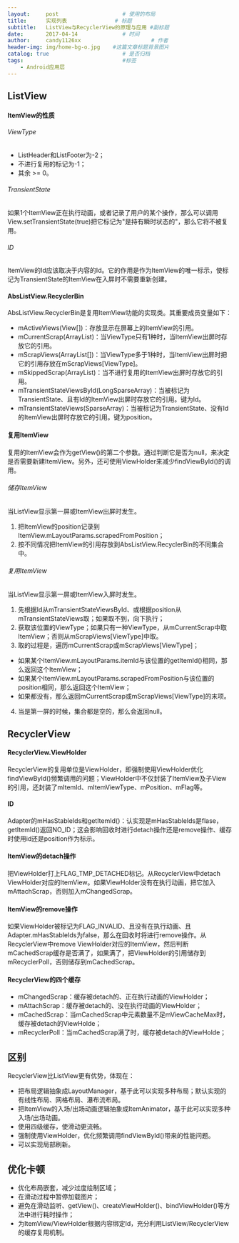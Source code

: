 ```yaml
---
layout:     post                    # 使用的布局
title:      实现列表               # 标题 
subtitle:   ListView与RecyclerView的原理与应用 #副标题
date:       2017-04-14              # 时间
author:     candy1126xx                      # 作者
header-img: img/home-bg-o.jpg    #这篇文章标题背景图片
catalog: true                       # 是否归档
tags:                               #标签
    - Android应用层
---
```


## ListView
#### ItemView的性质
###### ViewType
* ListHeader和ListFooter为-2；
* 不进行复用的标记为-1；
* 其余 >= 0。

###### TransientState
如果1个ItemView正在执行动画，或者记录了用户的某个操作，那么可以调用View.setTransientState(true)把它标记为"是持有瞬时状态的"，那么它将不被复用。

###### ID
ItemView的Id应该取决于内容的Id。它的作用是作为ItemView的唯一标示，使标记为TransientState的ItemView在入屏时不需要重新创建。

#### AbsListView.RecyclerBin
AbsListView.RecyclerBin是复用ItemView功能的实现类。其重要成员变量如下：

* mActiveViews(View[])：存放显示在屏幕上的ItemView的引用。
* mCurrentScrap(ArrayList<View>)：当ViewType只有1种时，当ItemView出屏时存放它的引用。
* mScrapViews(ArrayList<View>[])：当ViewType多于1种时，当ItemView出屏时把它的引用存放在mScrapViews[ViewType]。
* mSkippedScrap(ArrayList<View>)：当不进行复用的ItemView出屏时存放它的引用。
* mTransientStateViewsById(LongSparseArray<View>)：当被标记为TransientState、且有Id的ItemView出屏时存放它的引用。键为Id。
* mTransientStateViews(SparseArray<View>)：当被标记为TransientState、没有Id的ItemView出屏时存放它的引用。键为position。

#### 复用ItemView
复用的ItemView会作为getView()的第二个参数。通过判断它是否为null，来决定是否需要新建ItemView。另外，还可使用ViewHolder来减少findViewById()的调用。

###### 储存ItemView
当ListView显示第一屏或ItemView出屏时发生。

1. 把ItemView的position记录到ItemView.mLayoutParams.scrapedFromPosition；
2. 按不同情况把ItemView的引用存放到AbsListView.RecyclerBin的不同集合中。

###### 复用ItemView
当ListView显示第一屏或ItemView入屏时发生。

1. 先根据Id从mTransientStateViewsById、或根据position从mTransientStateViews取；如果取不到，向下执行；
2. 获取该位置的ViewType；如果只有一种ViewType，从mCurrentScrap中取ItemView；否则从mScrapViews[ViewType]中取。
3. 取的过程是，遍历mCurrentScrap或mScrapViews[ViewType]；
 - 如果某个ItemView.mLayoutParams.itemId与该位置的getItemId()相同，那么返回这个ItemView；
 - 如果某个ItemView.mLayoutParams.scrapedFromPosition与该位置的position相同，那么返回这个ItemView；
 - 如果都没有，那么返回mCurrentScrap或mScrapViews[ViewType]的末项。
4. 当是第一屏的时候，集合都是空的，那么会返回null。

## RecyclerView
#### RecyclerView.ViewHolder
RecyclerView的复用单位是ViewHolder，即强制使用ViewHolder优化findViewById()频繁调用的问题；ViewHolder中不仅封装了ItemView及子View的引用，还封装了mItemId、mItemViewType、mPosition、mFlag等。

#### ID
Adapter的mHasStableIds和getItemId()：认实现是mHasStableIds是flase，getItemId()返回NO_ID；这会影响回收时进行detach操作还是remove操作、缓存时使用id还是position作为标示。

#### ItemView的detach操作
把ViewHolder打上FLAG\_TMP\_DETACHED标记。从RecyclerView中detach ViewHolder对应的ItemView。如果ViewHolder没有在执行动画，把它加入mAttachScrap，否则加入mChangedScrap。

#### ItemView的remove操作
如果ViewHolder被标记为FLAG\_INVALID、且没有在执行动画、且Adapter.mHasStableIds为false，那么在回收时将进行remove操作。从RecyclerView中remove ViewHolder对应的ItemView，然后判断mCachedScrap缓存是否满了，如果满了，把ViewHolder的引用储存到mRecyclerPoll，否则储存到mCachedScrap。

#### RecyclerView的四个缓存
* mChangedScrap：缓存被detach的、正在执行动画的ViewHolder；
* mAttachScrap：缓存被detach的、没在执行动画的ViewHolder；
* mCachedScrap：当mCachedScrap中元素数量不足mViewCacheMax时，缓存被detach的ViewHolde；
* mRecyclerPoll：当mCachedScrap满了时，缓存被detach的ViewHolde；

## 区别
RecyclerView比ListView更有优势，体现在：

* 把布局逻辑抽象成LayoutManager，基于此可以实现多种布局；默认实现的有线性布局、网格布局、瀑布流布局。
* 把ItemView的入场/出场动画逻辑抽象成ItemAnimator，基于此可以实现多种入场/出场动画。
* 使用四级缓存，使滑动更流畅。
* 强制使用ViewHolder，优化频繁调用findViewById()带来的性能问题。
* 可以实现局部刷新。

## 优化卡顿
* 优化布局嵌套，减少过度绘制区域；
* 在滑动过程中暂停加载图片；
* 避免在滑动监听、getView()、createViewHolder()、bindViewHolder()等方法中进行耗时操作；
* 为ItemView/ViewHolder根据内容绑定Id，充分利用ListView/RecyclerView的缓存复用机制。

